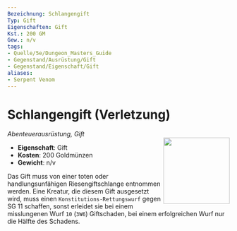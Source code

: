 ```yaml
---
Bezeichnung: Schlangengift
Typ: Gift
Eigenschaften: Gift
Kst.: 200 GM
Gew.: n/v
tags:
- Quelle/5e/Dungeon_Masters_Guide
- Gegenstand/Ausrüstung/Gift
- Gegenstand/Eigenschaft/Gift
aliases:
- Serpent Venom
---
```

# Schlangengift (Verletzung)
*Abenteuerausrüstung, Gift*  
<img src="Symbolik/Gegenstände.webp" align="right" width="150">

- **Eigenschaft**: Gift
- **Kosten**: 200 Goldmünzen
- **Gewicht**: n/v

Das Gift muss von einer toten oder handlungsunfähigen Riesengiftschlange entnommen werden. Eine Kreatur, die diesem Gift ausgesetzt wird, muss einen `Konstitutions-Rettungswurf` gegen SG 11 schaffen, sonst erleidet sie bei einem misslungenen Wurf `10` (`3W6`) Giftschaden, bei einem erfolgreichen Wurf nur die Hälfte des Schadens.